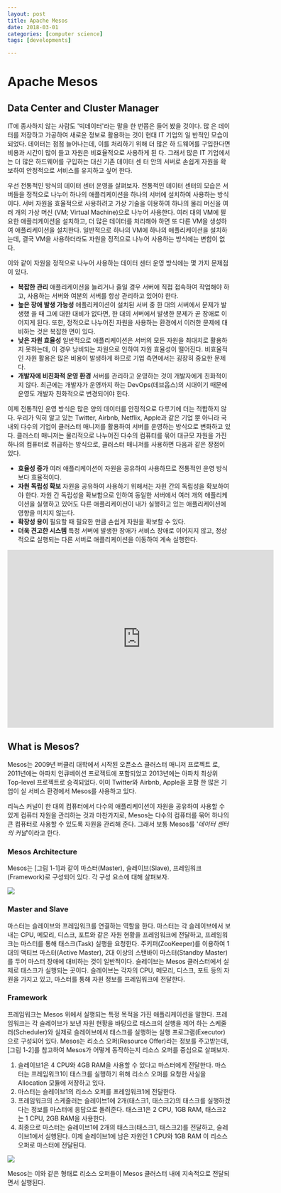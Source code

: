 ```yaml
---
layout: post
title: Apache Mesos
date: 2018-03-01
categories: [computer science]
tags: [developments]

---
```



# Apache Mesos

## Data Center and Cluster Manager

IT에 종사하지 않는 사람도 '빅데이터'라는 말을 한 번쯤은 들어 봤을 것이다. 많 은 데이터를 저장하고 가공하여 새로운 정보로 활용하는 것이 현대 IT 기업의 일 반적인 모습이 되었다. 데이터는 점점 늘어나는데, 이를 처리하기 위해 더 많은 하 드웨어를 구입한다면 비용과 시간이 많이 들고 자원은 비효율적으로 사용하게 된 다. 그래서 많은 IT 기업에서는 더 많은 하드웨어를 구입하는 대신 기존 데이터 센 터 안의 서버로 손쉽게 자원을 확보하여 안정적으로 서비스를 유지하고 싶어 한다.

우선 전통적인 방식의 데이터 센터 운영을 살펴보자. 전통적인 데이터 센터의 모습은 서버들을 정적으로 나누어 하나의 애플리케이션을 하나의 서버에 설치하여 사용하는 방식이다. 서버 자원을 효율적으로 사용하려고 가상 기술을 이용하여 하나의 물리 머신을 여러 개의 가상 머신 (VM; Virtual Machine)으로 나누어 사용한다. 여러 대의 VM에 필요한 애플리케이션을 설치하고, 더 많은 데이터를 처리해야 하면 또 다른 VM을 생성하여 애플리케이션을 설치한다. 일반적으로 하나의 VM에 하나의 애플리케이션을 설치하는데, 결국 VM을 사용하더라도 자원을 정적으로 나누어 사용하는 방식에는 변함이 없다.

이와 같이 자원을 정적으로 나누어 사용하는 데이터 센터 운영 방식에는 몇 가지 문제점이 있다.

* **복잡한 관리** 애플리케이션을 늘리거나 줄일 경우 서버에 직접 접속하여 작업해야 하고, 사용하는 서버와 여분의 서버를 항상 관리하고 있어야 한다.
* **높은 장애 발생 가능성** 애플리케이션이 설치된 서버 중 한 대의 서버에서 문제가 발생했 을 때 그에 대한 대비가 없다면, 한 대의 서버에서 발생한 문제가 곧 장애로 이어지게 된다. 또한, 정적으로 나누어진 자원을 사용하는 환경에서 이러한 문제에 대비하는 것은 복잡한 면이 있다.
* **낮은 자원 효율성** 일반적으로 애플리케이션은 서버의 모든 자원을 최대치로 활용하지 못하는데, 이 경우 낭비되는 자원으로 인하여 자원 효율성이 떨어진다. 비효율적인 자원 활용은 많은 비용이 발생하게 하므로 기업 측면에서는 굉장히 중요한 문제다.
* **개발자에 비친화적 운영 환경** 서버를 관리하고 운영하는 것이 개발자에게 친화적이지 않다. 최근에는 개발자가 운영까지 하는 DevOps(데브옵스)의 시대이기 때문에 운영도 개발자 친화적으로 변경되어야 한다.

이제 전통적인 운영 방식은 많은 양의 데이터를 안정적으로 다루기에 더는 적합하지 않다. 우리가 익히 알고 있는 Twitter, Airbnb, Netflix, Apple과 같은 기업 뿐 아니라 국내외 다수의 기업이 클러스터 매니저를 활용하여 서버를 운영하는 방식으로 변화하고 있다. 클러스터 매니저는 물리적으로 나누어진 다수의 컴퓨터를 묶어 대규모 자원을 가진 하나의 컴퓨터로 취급하는 방식으로, 클러스터 매니저를 사용하면 다음과 같은 장점이 있다.

* **효율성 증가** 여러 애플리케이션이 자원을 공유하여 사용하므로 전통적인 운영 방식보다 효율적이다.
* **자원 독립성 확보** 자원을 공유하여 사용하기 위해서는 자원 간의 독립성을 확보하여야 한다. 자원 간 독립성을 확보함으로 인하여 동일한 서버에서 여러 개의 애플리케이션을 실행하고 있어도 다른 애플리케이션이 내가 실행하고 있는 애플리케이션에 영향을 미치지 않는다.
* **확장성 용이** 필요할 때 필요한 만큼 손쉽게 자원을 확보할 수 있다.
* **더욱 견고한 시스템** 특정 서버에 발생한 장애가 서비스 장애로 이어지지 않고, 정상적으로 실행되는 다른 서버로 애플리케이션을 이동하여 계속 실행한다.

<iframe width="600" height="400" src="https://www.youtube.com/embed/dyLtK4FhCZE" frameborder="0" allow="autoplay; encrypted-media" allowfullscreen></iframe>

## What is Mesos?

Mesos는 2009년 버클리 대학에서 시작된 오픈소스 클러스터 매니저 프로젝트 로, 2011년에는 아파치 인큐베이션 프로젝트에 포함되었고 2013년에는 아파치 최상위 Top-level 프로젝트로 승격되었다. 이미 Twitter와 Airbnb, Apple을 포함 한 많은 기업이 실 서비스 환경에서 Mesos를 사용하고 있다.

리눅스 커널이 한 대의 컴퓨터에서 다수의 애플리케이션이 자원을 공유하여 사용할 수 있게 컴퓨터 자원을 관리하는 것과 마찬가지로, Mesos는 다수의 컴퓨터를 묶어 하나의 큰 컴퓨터로 사용할 수 있도록 자원을 관리해 준다. 그래서 보통 Mesos를 '*데이터 센터의 커널*'이라고 한다.

### Mesos Architecture

Mesos는 [그림 1-1]과 같이 마스터(Master), 슬레이브(Slave), 프레임워크(Framework)로 구성되어 있다. 각 구성 요소에 대해 살펴보자.

![](http://sungsoo.github.com/images/mesos-architecture.png)

### Master and Slave

마스터는 슬레이브와 프레임워크를 연결하는 역할을 한다. 마스터는 각 슬레이브에서 보내는 CPU, 메모리, 디스크, 포트와 같은 자원 현황을 프레임워크에 전달하고, 프레임워크는 마스터를 통해 태스크(Task) 실행을 요청한다. 주키퍼(ZooKeeper)를 이용하여 1대의 액티브 마스터(Active Master), 2대 이상의 스탠바이 마스터(Standby Master) 를 두어 마스터 장애에 대비하는 것이 일반적이다.
슬레이브는 Mesos 클러스터에서 실제로 태스크가 실행되는 곳이다. 슬레이브는 각자의 CPU, 메모리, 디스크, 포트 등의 자원을 가지고 있고, 마스터를 통해 자원 정보를 프레임워크에 전달한다.


### Framework

프레임워크는 Mesos 위에서 실행되는 특정 목적을 가진 애플리케이션을 말한다. 프레임워크는 각 슬레이브가 보낸 자원 현황을 바탕으로 태스크의 실행을 제어 하는 스케줄러(Scheduler)와 실제로 슬레이브에서 태스크를 실행하는 실행 프로그램(Executor)으로 구성되어 있다.
Mesos는 리소스 오퍼(Resource Offer)라는 정보를 주고받는데, [그림 1-2]를 참고하여 Mesos가 어떻게 동작하는지 리소스 오퍼를 중심으로 살펴보자.

1. 슬레이브1은 4 CPU와 4GB RAM을 사용할 수 있다고 마스터에게 전달한다. 마스터는 프레임워크1이 태스크를 실행하기 위해 리소스 오퍼를 요청한 사실을 Allocation 모듈에 저장하고 있다.
2. 마스터는 슬레이브1의 리소스 오퍼를 프레임워크1에 전달한다.
3. 프레임워크의 스케줄러는 슬레이브1에 2개(태스크1, 태스크2)의 태스크를 실행하겠다는 정보를 마스터에 응답으로 돌려준다. 태스크1은 2 CPU, 1GB RAM, 태스크2는 1 CPU, 2GB RAM을 사용한다.
4. 최종으로 마스터는 슬레이브1에 2개의 태스크(태스크1, 태스크2)를 전달하고, 슬레이브1에서 실행된다. 이제 슬레이브1에 남은 자원인 1 CPU와 1GB RAM 이 리소스 오퍼로 마스터에 전달된다.


![](http://sungsoo.github.com/images/resource-offer-example.png)

Mesos는 이와 같은 형태로 리소스 오퍼들이 Mesos 클러스터 내에 지속적으로 전달되면서 실행된다.
